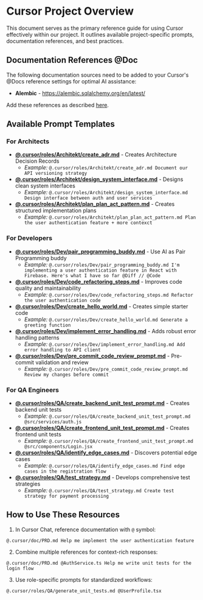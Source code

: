 # Cursor Project Overview 
This document serves as the primary reference guide for using Cursor effectively within our project. It outlines available project-specific prompts, documentation references, and best practices.

## Documentation References @Doc

The following documentation sources need to be added to your Cursor's @Docs reference settings for optimal AI assistance:

- **Alembic** - https://alembic.sqlalchemy.org/en/latest/



Add these references as described [here](https://docs.cursor.com/context/@-symbols/@-docs).

## Available Prompt Templates

### For Architects
- **[@.cursor/roles/Architekt/create_adr.md](./../roles/Architekt/create_adr.md)** - Creates Architecture Decision Records
  - *Example:* `@.cursor/roles/Architekt/create_adr.md Document our API versioning strategy`
- **[@.cursor/roles/Architekt/design_system_interface.md](./../roles/Architekt/design_system_interface.md)** - Designs clean system interfaces
  - *Example:* `@.cursor/roles/Architekt/design_system_interface.md Design interface between auth and user services`
- **[@.cursor/roles/Architekt/plan_plan_act_pattern.md](./../roles/Architekt/plan_plan_act_pattern.md)** - Creates structured implementation plans
  - *Example:* `@.cursor/roles/Architekt/plan_plan_act_pattern.md Plan the user authentication feature + more contexct`

### For Developers
- **[@.cursor/roles/Dev/pair_programming_buddy.md](./../roles/Dev/pair_programming_buddy.md)** - Use AI as Pair Programming buddy
  - *Example:*  `@.cursor/roles/Dev/pair_programming_buddy.md I'm implementing a user authentication feature in React with Firebase. Here's what I have so far @Diff // @Code`
- **[@.cursor/roles/Dev/code_refactoring_steps.md](./../roles/Dev/code_refactoring_steps.md)** - Improves code quality and maintainability
  - *Example:* `@.cursor/roles/Dev/code_refactoring_steps.md Refactor the user authentication code`
- **[@.cursor/roles/Dev/create_hello_world.md](./../roles/Dev/create_hello_world.md)** - Creates simple starter code
  - *Example:* `@.cursor/roles/Dev/create_hello_world.md Generate a greeting function`
- **[@.cursor/roles/Dev/implement_error_handling.md](./../roles/Dev/implement_error_handling.md)** - Adds robust error handling patterns
  - *Example:* `@.cursor/roles/Dev/implement_error_handling.md Add error handling to API client`
- **[@.cursor/roles/Dev/pre_commit_code_review_prompt.md](./../roles/Dev/pre_commit_code_review_prompt.md)** - Pre-commit validation and review
  - *Example:* `@.cursor/roles/Dev/pre_commit_code_review_prompt.md Review my changes before commit`

### For QA Engineers
- **[@.cursor/roles/QA/create_backend_unit_test_prompt.md](./../roles/QA/create_backend_unit_test_prompt.md)** - Creates backend unit tests
  - *Example:* `@.cursor/roles/QA/create_backend_unit_test_prompt.md @src/services/auth.js`
- **[@.cursor/roles/QA/create_frontend_unit_test_prompt.md](./../roles/QA/create_frontend_unit_test_prompt.md)** - Creates frontend unit tests
  - *Example:* `@.cursor/roles/QA/create_frontend_unit_test_prompt.md @src/components/Login.jsx`
- **[@.cursor/roles/QA/identify_edge_cases.md](./../roles/QA/identify_edge_cases.md)** - Discovers potential edge cases
  - *Example:* `@.cursor/roles/QA/identify_edge_cases.md Find edge cases in the registration flow`
- **[@.cursor/roles/QA/test_strategy.md](./../roles/QA/test_strategy.md)** - Develops comprehensive test strategies
  - *Example:* `@.cursor/roles/QA/test_strategy.md Create test strategy for payment processing`


## How to Use These Resources

1. In Cursor Chat, reference documentation with `@` symbol:
```
@.cursor/doc/PRD.md Help me implement the user authentication feature
```

2. Combine multiple references for context-rich responses:
```
@.cursor/doc/PRD.md @AuthService.ts Help me write unit tests for the login flow
```

3. Use role-specific prompts for standardized workflows:
```
@.cursor/roles/QA/generate_unit_tests.md @UserProfile.tsx
```